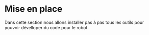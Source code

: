 # Mise en place

Dans cette section nous allons installer pas à pas tous les outils pour pouvoir dévelloper du code pour le robot.
